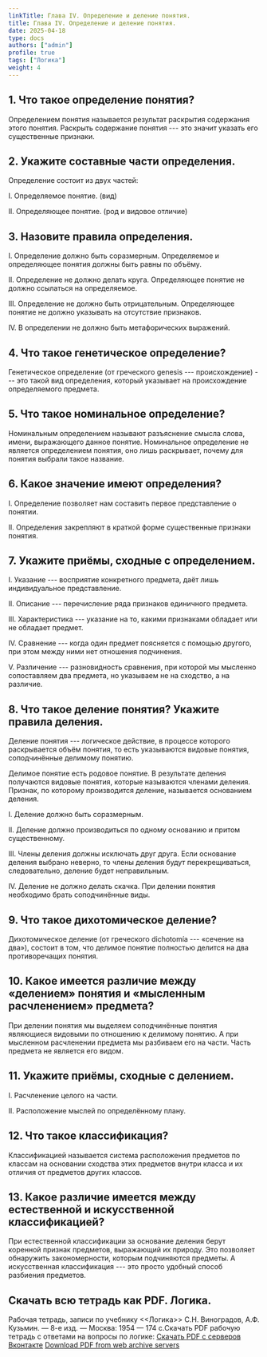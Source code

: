 ```yaml
---
linkTitle: Глава IV. Определение и деление понятия.
title: Глава IV. Определение и деление понятия.
date: 2025-04-18
type: docs
authors: ["admin"]
profile: true
tags: ["Логика"]
weight: 4
---
```


## 1. Что такое определение понятия?

Определением понятия называется результат раскрытия содержания этого понятия. Раскрыть содержание понятия --- это значит указать его существенные признаки.

## 2. Укажите составные части определения.

Определение состоит из двух частей:

I. Определяемое понятие. (вид)

II. Определяющее понятие. (род и видовое отличие)

## 3. Назовите правила определения.

I. Определение должно быть соразмерным. Определяемое и определяющее понятия должны быть равны по объёму.

II. Определение не должно делать круга. Определяющее понятие не должно ссылаться на определяемое.

III. Определение не должно быть отрицательным. Определяющее понятие не должно указывать на отсутствие признаков.

IV. В определении не должно быть метафорических выражений.

## 4. Что такое генетическое определение?

Генетическое определение (от греческого genesis --- происхождение) ---  это такой вид определения, который указывает на происхождение определяемого предмета.

## 5. Что такое номинальное определение?

Номинальным определением называют разъяснение смысла слова, имени, выражающего данное понятие. Номинальное определение не является определением понятия, оно лишь раскрывает, почему для понятия выбрали такое название. 

## 6. Какое значение имеют определения?

I. Определение позволяет нам составить первое представление о понятии.

II. Определения закрепляют в краткой форме существенные признаки понятия.

## 7. Укажите приёмы, сходные с определением.

I. Указание --- восприятие конкретного предмета, даёт лишь индивидуальное представление.

II. Описание --- перечисление ряда признаков единичного предмета.

III. Характеристика --- указание на то, какими признаками обладает или не обладает предмет.

IV. Сравнение --- когда один предмет поясняется с помощью другого, при этом между ними нет отношения подчинения.

V. Различение ---  разновидность сравнения, при которой мы мысленно сопоставляем два предмета, но указываем не на сходство, а на различие.

## 8. Что такое деление понятия? Укажите правила деления.

Деление понятия --- логическое действие, в процессе которого раскрывается объём понятия, то есть указываются видовые понятия, соподчинённые делимому понятию.

Делимое понятие есть родовое понятие. В результате деления получаются видовые понятия, которые называются членами деления. Признак, по которому производится деление, называется основанием деления.

I. Деление должно быть соразмерным.

II. Деление должно производиться по одному основанию и притом существенному.

III. Члены деления должны исключать друг друга. Если основание деления выбрано неверно, то члены деления будут перекрещиваться, следовательно, деление будет неправильным.

IV. Деление не должно делать скачка. При делении понятия необходимо брать соподчинённые виды.

## 9. Что такое дихотомическое деление?

Дихотомическое деление (от греческого dichotomía --- «сечение на два»), состоит в том, что делимое понятие полностью делится на два противоречащих понятия.

## 10. Какое имеется различие между «делением» понятия и «мысленным расчленением» предмета?

При делении понятия мы выделяем соподчинённые понятия являющиеся видовыми по отношению к делимому понятию. А при мысленном расчленении предмета мы разбиваем его на части. Часть предмета не является его видом.

## 11. Укажите приёмы, сходные с делением.

I. Расчленение целого на части.

II. Расположение мыслей по определённому плану.

## 12. Что такое классификация?

Классификацией называется система расположения предметов по классам на основании сходства этих предметов внутри класса и их отличия от предметов других классов.

## 13. Какое различие имеется между естественной и искусственной классификацией?

При естественной классификации за основание деления берут коренной признак предметов, выражающий их природу. Это позволяет обнаружить закономерности, которым подчиняются предметы. А искусственная классификация --- это просто удобный способ разбиения предметов.

## Скачать всю тетрадь как PDF. Логика.

Рабочая тетрадь, записи по учебнику <<Логика>> С.Н. Виноградов, А.Ф. Кузьмин. — 8-е изд. — Москва: 1954 — 174 c.Скачать PDF рабочую тетрадь с ответами на вопросы по логике: [Скачать PDF с серверов Вконтакте](https://vk.com/doc-228086099_684103229) [Download PDF from web archive servers](https://ia800808.us.archive.org/34/items/logika-vladin-1-2025/Logika_Vladin_1_2025.pdf)